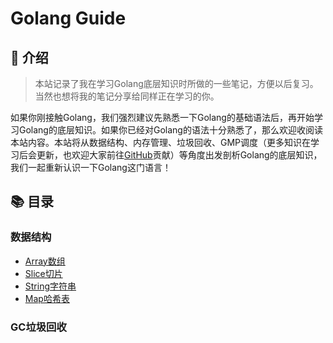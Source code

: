 # Golang Guide

## 📖 介绍
> 本站记录了我在学习Golang底层知识时所做的一些笔记，方便以后复习。当然也想将我的笔记分享给同样正在学习的你。


如果你刚接触Golang，我们强烈建议先熟悉一下Golang的基础语法后，再开始学习Golang的底层知识。如果你已经对Golang的语法十分熟悉了，那么欢迎收阅读本站内容。本站将从数据结构、内存管理、垃圾回收、GMP调度（更多知识在学习后会更新，也欢迎大家前往[GitHub](https://github.com/CeerDecy/GoGuide)贡献）等角度出发剖析Golang的底层知识，我们一起重新认识一下Golang这门语言！
## 📚 目录

### 数据结构
* [Array数组](/docs/datastruct.md/##Array数组)
* [Slice切片](/docs/datastruct.md/##Slice切片)
* [String字符串](/docs/datastruct.md/##String字符串)
* [Map哈希表](/docs/datastruct.md/##Map哈希表)

### GC垃圾回收